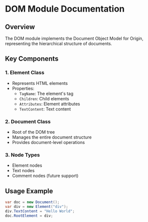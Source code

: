# DOM Module Documentation

## Overview
The DOM module implements the Document Object Model for Origin, representing the hierarchical structure of documents.

## Key Components

### 1. Element Class
- Represents HTML elements
- Properties:
  - `TagName`: The element's tag
  - `Children`: Child elements
  - `Attributes`: Element attributes
  - `TextContent`: Text content

### 2. Document Class
- Root of the DOM tree
- Manages the entire document structure
- Provides document-level operations

### 3. Node Types
- Element nodes
- Text nodes
- Comment nodes (future support)

## Usage Example
```csharp
var doc = new Document();
var div = new Element("div");
div.TextContent = "Hello World";
doc.RootElement = div;
